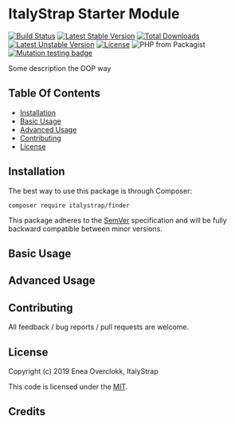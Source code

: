 # ItalyStrap Starter Module

[![Build Status](https://travis-ci.org/ItalyStrap/finder.svg?branch=master)](https://travis-ci.org/ItalyStrap/finder)
[![Latest Stable Version](https://img.shields.io/packagist/v/italystrap/finder.svg)](https://packagist.org/packages/italystrap/finder)
[![Total Downloads](https://img.shields.io/packagist/dt/italystrap/finder.svg)](https://packagist.org/packages/italystrap/finder)
[![Latest Unstable Version](https://img.shields.io/packagist/vpre/italystrap/finder.svg)](https://packagist.org/packages/italystrap/finder)
[![License](https://img.shields.io/packagist/l/italystrap/finder.svg)](https://packagist.org/packages/italystrap/finder)
![PHP from Packagist](https://img.shields.io/packagist/php-v/italystrap/finder)
[![Mutation testing badge](https://img.shields.io/endpoint?style=flat&url=https%3A%2F%2Fbadge-api.stryker-mutator.io%2Fgithub.com%2FItalyStrap%2Fcache%2Fmaster)](https://dashboard.stryker-mutator.io/reports/github.com/ItalyStrap/finder/master)

Some description the OOP way

## Table Of Contents

* [Installation](#installation)
* [Basic Usage](#basic-usage)
* [Advanced Usage](#advanced-usage)
* [Contributing](#contributing)
* [License](#license)

## Installation

The best way to use this package is through Composer:

```CMD
composer require italystrap/finder
```
This package adheres to the [SemVer](http://semver.org/) specification and will be fully backward compatible between minor versions.

## Basic Usage

## Advanced Usage

## Contributing

All feedback / bug reports / pull requests are welcome.

## License

Copyright (c) 2019 Enea Overclokk, ItalyStrap

This code is licensed under the [MIT](LICENSE).

## Credits
